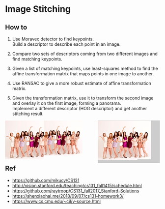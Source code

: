 # Image Stitching

## How to
1. Use Moravec detector to find keypoints.     
Build a descriptor to describe each point in an image.       

2. Compare two sets of descriptors coming from two different images and find      matching keypoints.      
3. Given a list of matching keypoints, use least-squares method to find the       affine transformation matrix that maps points in one image to another.      

4. Use RANSAC to give a more robust estimate of affine transformation matrix.             
5. Given the transformation matrix, use it to transform the second image and overlay it on the first image, forming a panorama.         
Implement a different descriptor (HOG descriptor) and get another stitching result.     

<img align="left" width="25%" src="girls_1.jpg"><img align="center" width="25%" src="girls_2.jpg"><img align="right" width="40%" src="result.png">
## Ref   
* https://github.com/mikucy/CS131    
* http://vision.stanford.edu/teaching/cs131_fall1415/schedule.html    
* https://github.com/raytroop/CS131_fall2017_Stanford-Solutions    
* https://shenxiaohai.me/2018/09/07/cs131-homework3/    
* https://www.cs.cmu.edu/~cil/v-source.html      
